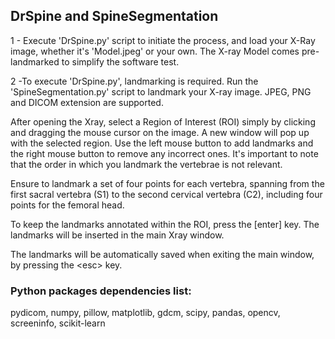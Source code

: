 <h2>DrSpine and SpineSegmentation</h2>
<p>1 - Execute 'DrSpine.py' script to initiate the process, and load your X-Ray image, whether it's 'Model.jpeg' or your own. The X-ray Model comes pre-landmarked to simplify the software test.</p>

<p>2 -To execute 'DrSpine.py', landmarking is required. Run the 'SpineSegmentation.py' script to landmark your X-ray image.
JPEG, PNG and DICOM extension are supported.</p>

<p>After opening the Xray, select a Region of Interest (ROI) simply by clicking and dragging the mouse cursor on the image. A new window will pop up with the selected region. Use the left mouse button to add landmarks and the right mouse button to remove any incorrect ones. It's important to note that the order in which you landmark the vertebrae is not relevant.</p>

<p>Ensure to landmark a set of four points for each vertebra, spanning from the first sacral vertebra (S1) to the second cervical vertebra (C2), including four points for the femoral head.</p>

<p>To keep the landmarks annotated within the ROI, press the [enter] key. The landmarks will be inserted in the main Xray window.</p>

<p>The landmarks will be automatically saved when exiting the main window, by pressing the &lt;esc&gt; key.</p>


<h3>Python packages dependencies list:</h3>
<p>pydicom, numpy, pillow, matplotlib, gdcm, scipy, pandas, opencv, screeninfo, scikit-learn</p>

